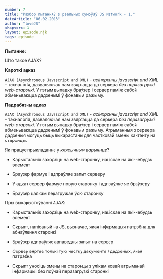 ```yaml
---
number: 7
title: "Разбор пытанняў з рэальных сумоўяў JS Network - 1."
dateArticle: "06.02.2023"
author: "loveJS"
chapters: 1
layout: episode.njk
tags: episode
---
```


**Пытанне:**

Што такое AJAX?

**Кароткі адказ**

`AJAX (Asynchronous Javascript and XML)` - _асінхронны javascript and XML_ - тэхналогія, дазваляючая нам звяртацца да сервера _без перазагрузкі web-старонкі_. У гэтым выпадку браўзер і сервер паміж сабой абменьваюцца дадзенымі ў фонавым ражыму.

**Падрабязны адказ**

`AJAX (Asynchronous Javascript and XML)` - _асінхронны javascript and XML_ - тэхналогія, дазваляючая нам звяртацца да сервера _без перазагрузкі web-старонкі_. У гэтым выпадку браўзер і сервер паміж сабой абменьваюцца дадзенымі ў фонавым ражыму. Атрыманныя з сервера дадзеныя могуць быць выкарастаны для частковай змены кантэнту на старонцы.

Як працуе прыкладанне у _клясычным варыянце_?

- Карыстальнік заходзіць на web-старонку, націскае на які-небудзь элемент

- Браузер фармуе і адпраўляе запыт серверу

- У адказ сервер фармуе новую старонку і адпраўляе яе браўзеру

- Браузер цалкам перагружае ўсю старонку

Пры выкарыстоўванні _AJAX_:

- Карыстальнік заходзіць на web-старонку, націскае на які-небудзь элемент

- Скрыпт, напісаный на JS, вызначае, якая інфармацыя патрэбна для абнаўлення старонкі

- Браўзер адпраўляе авпаведны запыт на сервер

- Сервер вяртае толькі тую частку дакумента / дадзеных, якая патрэбна

- Скрыпт уносіць змены на старонцы з улікам новай атрыманай інфармацыі без поўнай перазагрузкі старонкі

